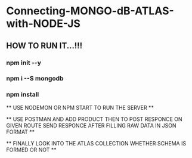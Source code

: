 # Connecting-MONGO-dB-ATLAS-with-NODE-JS
## HOW TO RUN IT...!!!
### npm init --y
### npm i --S mongodb
### npm install
** USE NODEMON OR NPM START TO RUN THE SERVER **

** USE POSTMAN AND ADD PRODUCT THEN TO POST RESPONCE ON GIVEN ROUTE SEND RESPONCE AFTER  FILLING RAW DATA IN JSON FORMAT **

** FINALLY LOOK INTO THE ATLAS COLLECTION WHETHER SCHEMA IS FORMED OR NOT **
